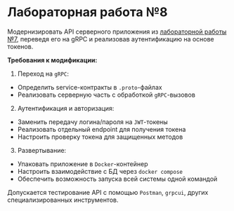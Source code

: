 # Лабораторная работа №8

Модернизировать API серверного приложения из [лабораторной работы №7](../7/README.md), переведя его на gRPC и реализовав аутентификацию на основе токенов.

**Требования к модификации:**

1. Переход на `gRPC`:
- Определить service-контракты в `.proto`-файлах
- Реализовать серверную часть с обработкой `gRPC`-вызовов
2. Аутентификация и авторизация:
- Заменить передачу логина/пароля на `JWT`-токены
- Реализовать отдельный endpoint для получения токена
- Настроить проверку токена для защищенных методов
3. Развертывание:
- Упаковать приложение в `Docker`-контейнер
- Настроить взаимодействие с БД через `docker compose`
- Обеспечить возможность запуска всей системы одной командой

Допускается тестирование API с помощью `Postman`, `grpcui`, других специализированных инструментов.